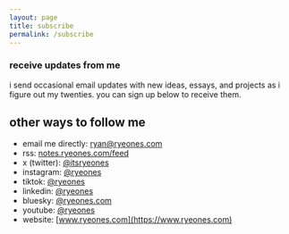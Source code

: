 ```yaml
---
layout: page
title: subscribe
permalink: /subscribe
---
```

### receive updates from me

i send occasional email updates with new ideas, essays, and projects as i figure out my twenties. you can sign up below to receive them.
  

## other ways to follow me

- email me directly: <a class="plain" href="mailto:ryan@ryeones.com">ryan@ryeones.com</a>  
- rss: [notes.ryeones.com/feed](https://notes.ryeones.com/feed.xml)
- x (twitter): [@itsryeones](https://www.x.com/itsryeones)
- instagram: [@ryeones](https://www.instagram.com/ryeones)
- tiktok: [@ryeones](https://www.tiktok.com/ryeones)
- linkedin: [@ryeones](https://www.linkedin.com/ryeones)
- bluesky: [@ryeones.com](https://bsky.app/profile/ryeones.com)
- youtube: [@ryeones](https://www.youtube.com/@ryeones) 
- website: [www.ryeones.com](https://www.ryeones.com)
